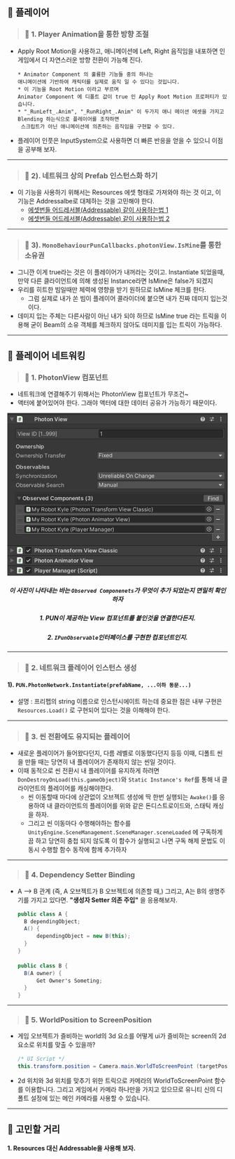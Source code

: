 
## 🔄 플레이어

> ### 📄   1. Player Animation을 통한 방향 조절
*  Apply Root Motion을 사용하고, 애니메이션에 Left, Right 음직임을 내포하면 
인게임에서 더 자연스러운 방향 전환이 가능해 진다.
   ```
   * Animator Component 의 훌륭한 기능들 중의 하나는 
   애니메이션에 기반하여 캐릭터를 실제로 움직 일 수 있다는 것입니다.
   * 이 기능을 Root Motion 이라고 부르며 
   Animator Component 에 디폴트 값이 true 인 Apply Root Motion 프로퍼티가 있습니다.
   * "_RunLeft_.Anim", "_RunRight_.Anim" 이 두가지 애니 메이션 에셋을 가지고 Blending 하는식으로 플레이어를 조작하면 
    스크립트가 아닌 애니메이션에 의존하는 음직임을 구현할 수 있다.
   ```
* 플레이어 인풋은 InputSystem으로 사용하면 더 빠른 반응을 얻을 수 있으니 이점을 공부해 보자.

---
> ### 📄   2). 네트워크 상의 Prefab 인스턴스화 하기
* 이 기능을 사용하기 위해서는 Resources 에셋 형태로 가져와야 하는 것 이고,
이 기능은 Addressalbe로 대체하는 것을 고민해야 한다.
    * [에셋번들 어드레서블(Addressable) 같이 사용하는법 1](https://wolstar.tistory.com/3)
    * [에셋번들 어드레서블(Addressable) 같이 사용하는법 2](https://doc.photonengine.com/ko-kr/pun/current/gameplay/instantiation)

---
> ### 📄   3). `MonoBehaviourPunCallbacks.photonView.IsMine`를 통한 소유권
* 그니깐 이게 true라는 것은 이 플레이어가 내꺼라는 것이고.
Instantiate 되었을때, 만약 다른 클라이언트에 의해 생성된 Instance라면 IsMine은 false가 되겠지
* 우리를 히트한 빔일때만 체력에 영향을 받기 원하므로 IsMine 체크를 한다.
  * 그럼 실제로 내가 쏜 빔이 플레이어 콜라이더에 붙으면 내가 진짜 데미지 입는것이다.
* 데미지 입는 주체는 다른사람이 아닌 내가 되야 하므로 IsMine true 라는 트릭을 이용해
굳이 Beam의 소유 객체를 체크하지 않아도 데미지를 입는 트릭이 가능하다.

---

## 🔄 플레이어 네트워킹

> ### 📄   1. PhotonView 컴포넌트

* 네트워크에 연결해주기 위해서는 PhotonView 컴포넌트가 무조건~ 
* 액터에 붙어있어야 한다. 그래야 액터에 대한 데이터 공유가 가능하기 때문이다.

<div align=center>
    <img src="image/2025-02-07-16-27-38.png">
    <h5>이 사진이 나타내는 바는 <code>Observed Componenets</code>가 무엇이 추가 되었는지 면밀히 확인하자 </h5>
    <h5>1. PUN이 제공하는 View 컴포넌트를 붙인것을 연결한다든지.</h5>
    <h5>2. <code>IPunObservable</code>인터페이스를 구현한 컴포넌트인지.</h5>
</div>

---
> ### 📄   2. 네트워크 플레이어 인스턴스 생성


#### 1). `PUN.PhotonNetwork.Instantiate(prefabName, ...이하 동문...)`

* 설명
  : 프리펩의 string 이름으로 인스턴시에이트 하는데 중요한 점은
  내부 구현은 `Resources.Load()` 로 구현되어 있다는 것을 이해해야 한다.

---
> ### 📄   3. 씬 전환에도 유지되는 플레이어

* 새로운 플레이어가 들어왔다던지, 다름 레벨로 이동했다던지 등등 
이때, 디폴트 씬을 만들 때는 당연히 내 플레이어가 존재하지 않는 씬일 것이다.
* 이때 동적으로 씬 전환시 내 플레이어를 유지하게 하려면 
`DonDestroyOnLoad(this.gameObject)`와 `Static Instance's Ref`를 통해 내 클라이언트의 플레이어를 캐싱해야한다.
  * 씬 이동할때 마다에 상관없이 오브젝트 생성에 딱 한번 실행되는 `Awake()`를 응용하여 
  내 클라이언트의 플레이어를 위와 같은 돈디스트로이드와, 스태틱 캐싱을 하자.
  * 그리고 씬 이동마다 수행해야하는 함수를 `UnityEngine.SceneManagement.SceneManager.sceneLoaded` 에 구독하게끔 하고 
  당연히 충첩 되지 않도록 이 함수가 실행되고 나면 
  구독 해제 문법도 이동시 수행할 함수 동작에 함께 추가하자

---
> ### 📄   4. Dependency Setter Binding

* A --> B 관계 (즉, A 오브젝트가 B 오브젝트에 의존할 때,) 
그리고, A는 B의 생명주기를 가지고 있다면. **"생성자 Setter 의존 주입"** 을 응용해보자.
  ```cs
  public class A {
    B dependingObject;
    A() {
        dependingObject = new B(this);
    }
  }

  public class B {
    B(A owner) {
        Get Owner's Someting;
    }
  }
  ```

---
> ### 📄   5. WorldPosition to ScreenPosition

* 게임 오브젝트가 즐비하는 world의 3d 요소를 
어떻게 ui가 즐비하는 screen의 2d요소로 위치를 맞출 수 있을까?
    ```cs
    /* UI Script */
    this.transform.position = Camera.main.WorldToScreenPoint (targetPosition) + screenOffset;
    ```
* 2d 위치와 3d 위치를 맞추기 위한 트릭으로 카메라의 WorldToScreenPoint 함수를 이용합니다. 
그리고 게임에서 카메라 하나만을 가지고 있으므로 
유니티 신의 디폴트 설정에 있는 메인 카메라를 사용할 수 있습니다.

---

## 🔄 고민할 거리

#### 1. Resources 대신 Addressable을 사용해 보자.
